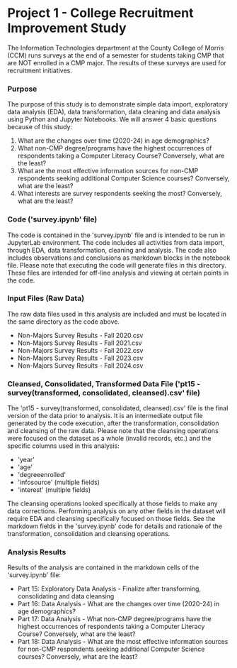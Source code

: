 # Project 1 - College Recruitment Improvement Study  
 The Information Technologies department at the County College of Morris (CCM) runs surveys at the end of a semester for students taking CMP that are NOT enrolled in a CMP major. The results of these surveys are used for recruitment initiatives.  

### Purpose  
The purpose of this study is to demonstrate simple data import, exploratory data analysis (EDA), data transformation, data cleaning and data analysis using Python and Jupyter Notebooks. We will answer 4 basic questions because of this study:  
1. What are the changes over time (2020-24) in age demographics?  
2. What non-CMP degree/programs have the highest occurrences of respondents taking a Computer Literacy Course? Conversely, what are the least?  
3. What are the most effective information sources for non-CMP respondents seeking additional Computer Science courses? Conversely, what are the least?  
4. What interests are survey respondents seeking the most? Conversely, what are the least?  

### Code ('survey.ipynb' file)  
The code is contained in the 'survey.ipynb' file and is intended to be run in JupyterLab environment. The code includes all activities from data import, through EDA, data transformation, cleaning and analysis. The code also includes observations and conclusions as markdown blocks in the notebook file. Please note that executing the code will generate files in this directory. These files are intended for off-line analysis and viewing at certain points in the code.  

### Input Files (Raw Data)  
The raw data files used in this analysis are included and must be located in the same directory as the code above.  
* Non-Majors Survey Results - Fall 2020.csv  
* Non-Majors Survey Results - Fall 2021.csv  
* Non-Majors Survey Results - Fall 2022.csv  
* Non-Majors Survey Results - Fall 2023.csv  
* Non-Majors Survey Results - Fall 2024.csv  

### Cleansed, Consolidated, Transformed Data File ('pt15 - survey(transformed, consolidated, cleansed).csv' file)  
The 'pt15 - survey(transformed, consolidated, cleansed).csv' file is the final version of the data prior to analysis. It is an intermediate output file generated by the code execution, after the transformation, consolidation and cleansing of the raw data. Please note that the cleansing operations were focused on the dataset as a whole (invalid records, etc.) and the specific columns used in this analysis:  
* 'year'  
* 'age'  
* 'degreeenrolled'  
* 'infosource' (multiple fields)  
* 'interest' (multiple fields)  

The cleansing operations looked specifically at those fields to make any data corrections. Performing analysis on any other fields in the dataset will require EDA and cleansing specifically focused on those fields. See the markdown fields in the 'survey.ipynb' code for details and rationale of the transformation, consolidation and cleansing operations.  

### Analysis Results  
Results of the analysis are contained in the markdown cells of the 'survey.ipynb' file:
* Part 15: Exploratory Data Analysis - Finalize after transforming, consolidating and data cleansing  
* Part 16: Data Analysis - What are the changes over time (2020-24) in age demographics?  
* Part 17: Data Analysis - What non-CMP degree/programs have the highest occurrences of respondents taking a Computer Literacy Course? Conversely, what are the least? 
* Part 18: Data Analysis - What are the most effective information sources for non-CMP respondents seeking additional Computer Science courses? Conversely, what are the least?  
